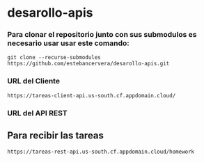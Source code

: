# desarollo-apis

### Para clonar el repositorio junto con sus submodulos es necesario usar usar este comando:

```
git clone --recurse-submodules https://github.com/estebancervera/desarollo-apis.git
```

### URL del Cliente

```
https://tareas-client-api.us-south.cf.appdomain.cloud/
```

### URL del API REST
## Para recibir las tareas
```
https://tareas-rest-api.us-south.cf.appdomain.cloud/homework
```
